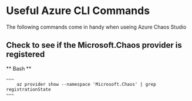 # Useful Azure CLI Commands
The following commands come in handy when useing Azure Chaos Studio

## Check to see if the Microsoft.Chaos provider is registered <br>

** Bash ** <br>

    ~~~
        az provider show --namespace 'Microsoft.Chaos' | grep registrationState
    ~~~


    
    
